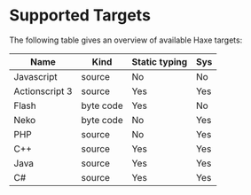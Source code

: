 Supported Targets
=======

The following table gives an overview of available Haxe targets:

Name | Kind | Static typing | Sys
--- | --- | --- | ---
Javascript | source | No | No
Actionscript 3 | source | Yes | Yes
Flash | byte code | Yes | No
Neko | byte code | No | Yes
PHP | source | No | Yes
C++ | source | Yes | Yes
Java | source | Yes | Yes
C# | source | Yes | Yes